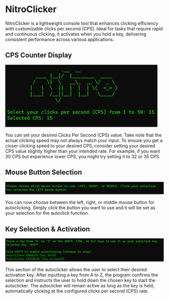 # NitroClicker
NitroClicker is a lightweight console tool that enhances clicking efficiency with customizable clicks per second (CPS). Ideal for tasks that require rapid and continuous clicking, it activates when you hold a key, delivering consistent performance across various applications.

## CPS Counter Display
![img](https://github.com/rvnztolentino/NitroClicker/blob/main/img-190924.png)

You can set your desired Clicks Per Second (CPS) value. Take note that the actual clicking speed may not always match your input. To ensure you get a closer clicking speed to your desired CPS, consider setting your desired CPS value slightly higher than your intended rate. For example, if you want 30 CPS but experience lower CPS, you might try setting it to 32 or 35 CPS.

## Mouse Button Selection
![img](https://github.com/rvnztolentino/NitroClicker/blob/main/img-190925.png)

You can now choose between the left, right, or middle mouse button for autoclicking. Simply click the button you want to use and it will be set as your selection for the autoclick function.

## Key Selection & Activation
![img](https://github.com/rvnztolentino/NitroClicker/blob/main/img-190928.png)

This section of the autoclicker allows the user to select their desired activation key. After inputting a key from A to Z, the program confirms the selection and instructs the user to hold down the chosen key to start the autoclicker. The autoclicker will remain active as long as the key is held, automatically clicking at the configured clicks per second (CPS) rate.
